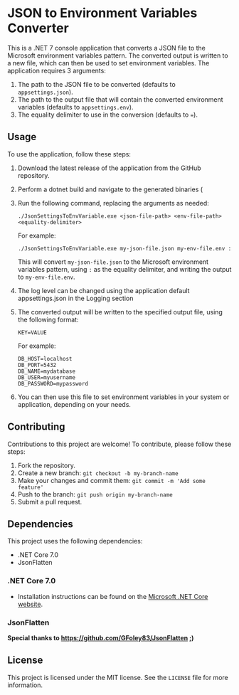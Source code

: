 # JSON to Environment Variables Converter

This is a .NET 7 console application that converts a JSON file to the Microsoft environment variables pattern. The converted output is written to a new file, which can then be used to set environment variables. The application requires 3 arguments:

1. The path to the JSON file to be converted (defaults to `appsettings.json`).
2. The path to the output file that will contain the converted environment variables (defaults to `appsettings.env`).
3. The equality delimiter to use in the conversion (defaults to `=`).

## Usage

To use the application, follow these steps:

1. Download the latest release of the application from the GitHub repository.
2. Perform a dotnet build and navigate to the generated binaries (
3. Run the following command, replacing the arguments as needed:

    ```
    ./JsonSettingsToEnvVariable.exe <json-file-path> <env-file-path> <equality-delimiter>
    ```

    For example:

    ```
    ./JsonSettingsToEnvVariable.exe my-json-file.json my-env-file.env :
    ```

    This will convert `my-json-file.json` to the Microsoft environment variables pattern, using `:` as the equality delimiter, and writing the output to `my-env-file.env`.
    
4. The log level can be changed using the application default appsettings.json in the Logging section

5. The converted output will be written to the specified output file, using the following format:

    ```
    KEY=VALUE
    ```

    For example:

    ```
    DB_HOST=localhost
    DB_PORT=5432
    DB_NAME=mydatabase
    DB_USER=myusername
    DB_PASSWORD=mypassword
    ```

6. You can then use this file to set environment variables in your system or application, depending on your needs.

## Contributing

Contributions to this project are welcome! To contribute, please follow these steps:

1. Fork the repository.
2. Create a new branch: `git checkout -b my-branch-name`
3. Make your changes and commit them: `git commit -m 'Add some feature'`
4. Push to the branch: `git push origin my-branch-name`
5. Submit a pull request.

## Dependencies

This project uses the following dependencies:

- .NET Core 7.0
- JsonFlatten

### .NET Core 7.0

- Installation instructions can be found on the [Microsoft .NET Core website](https://dotnet.microsoft.com/download/dotnet-core/7.0).

### JsonFlatten

**Special thanks to https://github.com/GFoley83/JsonFlatten ;)**

## License

This project is licensed under the MIT license. See the `LICENSE` file for more information.
